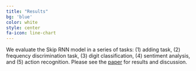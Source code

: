 ```yaml
---
title: "Results"
bg: 'blue'
color: white
style: center
fa-icon: line-chart
---
```


We evaluate the Skip RNN model in a series of tasks: (1) adding task, (2) frequency discrimination task, (3) digit classification, (4) sentiment analysis, and (5) action recognition. Please see the [paper](https://github.com/imatge-upc/skiprnn-2017-telecombcn/blob/master/arXiv-22-08-2017.pdf) for results and discussion.
